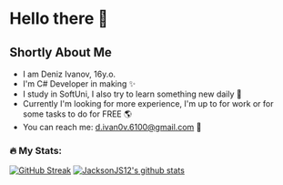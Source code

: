 # Hello there 👋
## Shortly About Me 
- I am Deniz Ivanov, 16y.o.
- I'm C# Developer in making ✨
- I study in SoftUni, I also try to learn something new daily 🙏
- Currently I'm looking for more experience, 
  I'm up to for work or for some tasks to do for FREE 🌎
- You can reach me: d.ivan0v.6100@gmail.com 📝

### :fire: My Stats:
[![GitHub Streak](http://github-readme-streak-stats.herokuapp.com?user=JacksonJS12&theme=elegant)](https://git.io/streak-stats)
[![JacksonJS12's github stats](https://github-readme-stats.vercel.app/api?username=JacksonJS12&theme=buefy-dark&date_format=M%20j%5B%2C%20Y%5D)](https://github.com/JacksonJS12/github-readme-stats)
